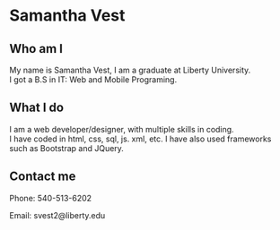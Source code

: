 <!DOCTYPE html>
  <html>
  <body>
    <h1>Samantha Vest</h1>
     <h2>Who am I</h2>
      <p>
        My name is Samantha Vest, I am a graduate at Liberty University.<br>
        I got a B.S in IT: Web and Mobile Programing.
     </p> 
    <h2>What I do</h2>
      <p>
        I am a web developer/designer, with multiple skills in coding.<br>
        I have coded in html, css, sql, js. xml, etc. I have also used frameworks<br>
        such as Bootstrap and JQuery.
      </p>
    <h2>Contact me</h2>
    <p>Phone: 540-513-6202</p>
    <p>Email: svest2@liberty.edu</p>
  </body>
  </html>
